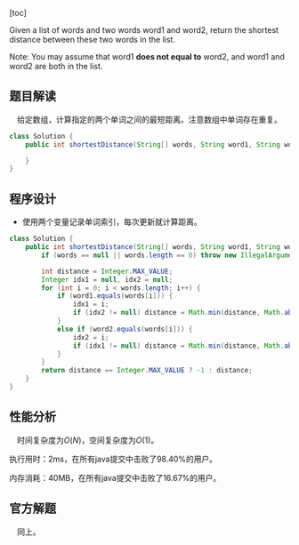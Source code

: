 [toc]

Given a list of words and two words word1 and word2, return the shortest distance between these two words in the list.



Note:
You may assume that word1 **does not equal to** word2, and word1 and word2 are both in the list.



## 题目解读

&emsp;给定数组，计算指定的两个单词之间的最短距离。注意数组中单词存在重复。

```java
class Solution {
    public int shortestDistance(String[] words, String word1, String word2) {

    }
}
```

## 程序设计

* 使用两个变量记录单词索引，每次更新就计算距离。

```java
class Solution {
    public int shortestDistance(String[] words, String word1, String word2) {
        if (words == null || words.length == 0) throw new IllegalArgumentException("invalid param");

        int distance = Integer.MAX_VALUE;
        Integer idx1 = null, idx2 = null;
        for (int i = 0; i < words.length; i++) {
            if (word1.equals(words[i])) {
                idx1 = i;
                if (idx2 != null) distance = Math.min(distance, Math.abs(idx2 - idx1));
            }
            else if (word2.equals(words[i])) {
                idx2 = i;
                if (idx1 != null) distance = Math.min(distance, Math.abs(idx2 - idx1));
            }
        }
        return distance == Integer.MAX_VALUE ? -1 : distance;
    }
}
```

## 性能分析

&emsp;时间复杂度为$O(N)$，空间复杂度为$O(1)$。

执行用时：2ms，在所有java提交中击败了98.40%的用户。

内存消耗：40MB，在所有java提交中击败了16.67%的用户。

## 官方解题

&emsp;同上。